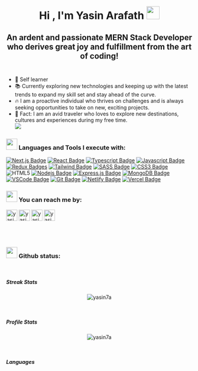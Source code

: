<!-- thems: #gh-dark-mode-only, #gh-light-mode-only  -->

<h1 align="center"><b>Hi , I'm Yasin Arafath </b><img src="https://media.giphy.com/media/hvRJCLFzcasrR4ia7z/giphy.gif" width="35"></h1>
<h2 align="center">An ardent and passionate MERN Stack Developer who derives great joy and fulfillment from the art of coding!<br/><br/></h2>

- 💪 Self learner
- 📚 Currently exploring new technologies and keeping up with the latest trends to expand my skill set and stay ahead of the curve.
- 🔥 I am a proactive individual who thrives on challenges and is always seeking opportunities to take on new, exciting projects.
- 🌝 Fact: I am an avid traveler who loves to explore new destinations, cultures and experiences during my free time.
<br><img src="https://user-images.githubusercontent.com/73097560/115834477-dbab4500-a447-11eb-908a-139a6edaec5c.gif"><br>

### <img src="https://media2.giphy.com/media/QssGEmpkyEOhBCb7e1/giphy.gif" width ="30"><b> Languages and Tools I execute with:</b>
[![Next.js Badge](https://img.shields.io/badge/next.js-000000?style=for-the-badge&logo=nextdotjs&logoColor=white)](#)
[![React Badge](https://img.shields.io/badge/-React-61DBFB?style=for-the-badge&labelColor=black&logo=react&logoColor=61DBFB)](#)
[![Typescript Badge](https://img.shields.io/badge/-Typescript-007acc?style=for-the-badge&labelColor=black&logo=typescript&logoColor=007acc)](#)
[![Javascript Badge](https://img.shields.io/badge/-Javascript-F0DB4F?style=for-the-badge&labelColor=black&logo=javascript&logoColor=F0DB4F)](#) 
[![Redux Badges](https://img.shields.io/badge/redux-FFFFFF?style=for-the-badge&logo=redux&logoColor=7248B6)](#)
[![Tailwind Badge](https://img.shields.io/badge/Tailwind%20CSS-092749?style=for-the-badge&logo=tailwindcss&logoColor=06B6D4&labelColor=000000)](#) 
[![SASS Badge](https://img.shields.io/badge/Sass-CC6699?style=for-the-badge&logo=sass&logoColor=white)](#)
[![CSS3 Badge](https://img.shields.io/badge/css3-EFEFEF?style=for-the-badge&logo=css3&logoColor=254BDD)](#)
![HTML5](https://img.shields.io/badge/HTML5%20-%23E34F26.svg?style=for-the-badge&logo=html5&logoColor=white)
[![Nodejs Badge](https://img.shields.io/badge/-Nodejs-3C873A?style=for-the-badge&labelColor=black&logo=node.js&logoColor=3C873A)](#) 
[![Express.js Badge](https://img.shields.io/badge/Express.js-000000?style=for-the-badge&logo=express&logoColor=white)](#) 
[![MongoDB Badge](https://img.shields.io/badge/MongoDB-4EA94B?style=for-the-badge&logo=mongodb&logoColor=white)](#) 
[![VSCode Badge](https://img.shields.io/badge/Visual_Studio-5C2D91?style=for-the-badge&logo=visual%20studio&logoColor=white)](#) 
[![Git Badge](https://img.shields.io/badge/Git-F05032?style=for-the-badge&logo=git&logoColor=white)](#)
[![Netlify Badge](https://img.shields.io/badge/Netlify-%2300C7B7.svg?&style=for-the-badge&logo=netlify&logoColor=white)](#)
[![Vercel Badge](https://img.shields.io/badge/Vercel-%23000000.svg?&style=for-the-badge&logo=vercel&logoColor=white)](#)




### <img src="https://media0.giphy.com/media/MKzBhzm5g6zXtcvA0N/giphy.gif" width ="30"><b> You can reach me by:</b>
<p>
      <a href="https://www.linkedin.com/in/yasin-arafath-80ab22207/" target="blank"><img align="center"
         src="https://img.shields.io/badge/linkedin-%231DA1F2.svg?style=for-the-badge&logo=linkedin&logoColor=white"
         alt="yasin" height="30"/></a>
      <a href="https://www.facebook.com/yasinarafath0" target="blank"><img align="center"
         src="https://img.shields.io/badge/facebook-4267B2.svg?style=for-the-badge&logo=facebook&logoColor=white"
         alt="yasin" height="30"/></a>
      <a href="mailto:arafath7yasin@gmail.com" target="blank"><img align="center"
         src="https://img.shields.io/badge/gmail-EA4335.svg?style=for-the-badge&logo=gmail&logoColor=white"
         alt="yasin" height="30"/></a>
      <a href="https://wa.me/+8801747732587" target="blank"><img align="center"
         src="https://img.shields.io/badge/whatsapp-4B7F1.svg?style=for-the-badge&logo=whatsapp&logoColor=white"
         alt="yasin" height="30"/></a>  
    </p>
    
    
   <br> 
   <br> 
    
### <img src="https://media0.giphy.com/media/DDGQgJLkOlSKe08e74/giphy.gif" width ="30"><b> Github status:</b>
   <br> 

<h5> 
Streak Stats</h5>
<p align="center"><img src="https://github-readme-streak-stats.herokuapp.com/?user=yasin7a&theme=tokyonight_duo" alt="yasin7a" /></p>
   <br> 
   <h5> 
Profile Stats</h5>
<p align="center"><img src="https://github-readme-stats.vercel.app/api?username=yasin7a&show_icons=true&count_private=true&locale=en&theme=tokyonight&layout=compact" alt="yasin7a" /></p>

<br> 
 <h5>Languages</h5>

  <p align="center">
          <img src="https://github-readme-stats.vercel.app/api/top-langs?username=yasin7a&langs_count=5&show_icons=true&locale=en&theme=tokyonight"
          alt="yasin7a />
      </p>
     <br> 






